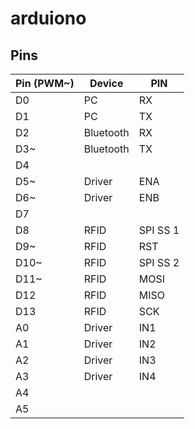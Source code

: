 # arduiono


## Pins

| Pin (PWM~) | Device | PIN |
| --- | --- | --- |
| D0 | PC | RX |
| D1 | PC | TX |
| D2 | Bluetooth | RX |
| D3~ | Bluetooth | TX |
| D4 |  |  |
| D5~  | Driver | ENA |
| D6~  | Driver | ENB |
| D7 |  |  |
| D8 | RFID | SPI SS 1 |
| D9~ | RFID | RST |
| D10~ | RFID | SPI SS 2 |
| D11~ | RFID | MOSI |
| D12 | RFID | MISO |
| D13 | RFID | SCK |
| A0 | Driver | IN1 |
| A1 | Driver | IN2 |
| A2 | Driver | IN3 |
| A3 | Driver | IN4 |
| A4 |  |  |
| A5 |  |  |